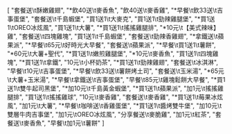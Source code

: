 [
    "套餐送\t酥嫩雞翅",
    "*飲40送\t麥香魚",
    "飲40送\t麥香雞",
    "*早餐\t飲33送\t吉事蛋堡",
    "套餐送\t千島蝦堡",
    "買1送1\t大麥克",
    "買1送1\t勁辣雞腿堡",
    "*買1送1\tOREO冰炫風",
    "買1送1\t大薯",
    "*買1送1\t搖搖雞腿排",
    "*10元\t【美式辣味】雞",
    "套餐送\t四塊雞塊",
    "買1送1\t千島蝦堡",
    "套餐送\t勁辣香雞翅",
    "*拿鐵送\t蘋果派",
    "*早餐\t65元\t好時光大早餐",
    "套餐送\t蘋果派",
    "*早餐\t買1送1\t薯餅",
    "*60元\t大薯+聖代",
    "*買1送1\t嫩煎雞腿堡",
    "*10元\t麥香魚",
    "買1送1\t四塊雞塊",
    "*買1送1\t拿鐵",
    "10元\t小杯奶茶",
    "*買1送1\t勁辣雞翅",
    "套餐送\t冰淇淋",
    "早餐\t10元\t吉事蛋堡",
    "*早餐\t飲33送\t薯餅烤土司",
    "套餐送\t玉米湯",
    "*65元\t大薯+玉米湯",
    "*早餐\t拿鐵送\t吉事蛋堡",
    "早餐\t85元\t雞塊鬆餅大早餐",
    "*買1送1\t雙牛起司黑堡",
    "*加10元\t千島黃金蝦堡",
    "*買1送1\t蘋果派",
    "加1元\t搖搖雞腿排",
    "買1送1\t搖搖雞球",
    "10元\t麥香雞",
    "套餐送\t麥香雞",
    "*買1送1\t莓果冰炫風",
    "加1元\t大薯",
    "*早餐\t咖啡送\t香雞蛋堡",
    "*買1送1\t醬烤雙牛堡",
    "加10元\t雙層牛肉吉事堡",
    "加1元\tOREO冰炫風",
    "分享餐送\t麥脆雞",
    "加1元\t紅茶",
    "套餐送\t麥香魚",
    "早餐\t加1元\t薯餅"
]